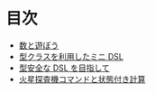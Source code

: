# 目次

* [数と遊ぼう](docs/11-fun-with-numbers.md)
* [型クラスを利用したミニ DSL](docs/12-a-mini-dsl-with-type-classes.md)
* [型安全な DSL を目指して](docs/13-enhancing-the-dsl-for-type-safety.md)
* [火星探査機コマンドと状態付き計算](docs/14-stateful-commands-for-the-mars-rover.md)